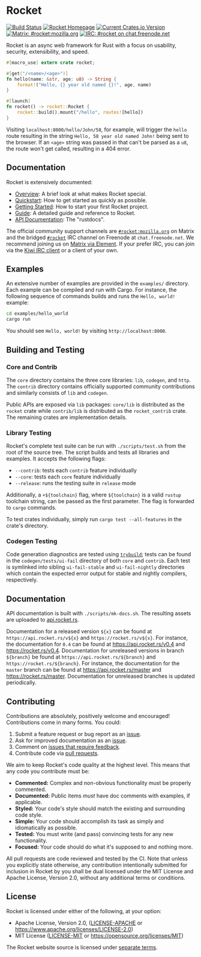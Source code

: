 # Rocket

[![Build Status](https://github.com/SergioBenitez/Rocket/workflows/CI/badge.svg)](https://github.com/SergioBenitez/Rocket/actions)
[![Rocket Homepage](https://img.shields.io/badge/web-rocket.rs-red.svg?style=flat&label=https&colorB=d33847)](https://rocket.rs)
[![Current Crates.io Version](https://img.shields.io/crates/v/rocket.svg)](https://crates.io/crates/rocket)
[![Matrix: #rocket:mozilla.org](https://img.shields.io/badge/style-%23rocket:mozilla.org-blue.svg?style=flat&label=[m])](https://chat.mozilla.org/#/room/#rocket:mozilla.org)
[![IRC: #rocket on chat.freenode.net](https://img.shields.io/badge/style-%23rocket-blue.svg?style=flat&label=freenode)](https://kiwiirc.com/client/chat.freenode.net/#rocket)

Rocket is an async web framework for Rust with a focus on usability, security,
extensibility, and speed.

```rust
#[macro_use] extern crate rocket;

#[get("/<name>/<age>")]
fn hello(name: &str, age: u8) -> String {
    format!("Hello, {} year old named {}!", age, name)
}

#[launch]
fn rocket() -> rocket::Rocket {
    rocket::build().mount("/hello", routes![hello])
}
```

Visiting `localhost:8000/hello/John/58`, for example, will trigger the `hello`
route resulting in the string `Hello, 58 year old named John!` being sent to the
browser. If an `<age>` string was passed in that can't be parsed as a `u8`, the
route won't get called, resulting in a 404 error.

## Documentation

Rocket is extensively documented:

  * [Overview]: A brief look at what makes Rocket special.
  * [Quickstart]: How to get started as quickly as possible.
  * [Getting Started]: How to start your first Rocket project.
  * [Guide]: A detailed guide and reference to Rocket.
  * [API Documentation]: The "rustdocs".

[Quickstart]: https://rocket.rs/guide/quickstart
[Getting Started]: https://rocket.rs/guide/getting-started
[Overview]: https://rocket.rs/overview/
[Guide]: https://rocket.rs/guide/
[API Documentation]: https://api.rocket.rs/rocket/

The official community support channels are [`#rocket:mozilla.org`] on Matrix
and the bridged [`#rocket`] IRC channel on Freenode at `chat.freenode.net`. We
recommend joining us on [Matrix via Element]. If your prefer IRC, you can join
via the [Kiwi IRC client] or a client of your own.

[`#rocket:mozilla.org`]: https://chat.mozilla.org/#/room/#rocket:mozilla.org
[`#rocket`]: https://kiwiirc.com/client/chat.freenode.net/#rocket
[Matrix via Element]: https://chat.mozilla.org/#/room/#rocket:mozilla.org
[Kiwi IRC Client]: https://kiwiirc.com/client/chat.freenode.net/#rocket

## Examples

An extensive number of examples are provided in the `examples/` directory. Each
example can be compiled and run with Cargo. For instance, the following sequence
of commands builds and runs the `Hello, world!` example:

```sh
cd examples/hello_world
cargo run
```

You should see `Hello, world!` by visiting `http://localhost:8000`.

## Building and Testing

### Core and Contrib

The `core` directory contains the three core libraries: `lib`, `codegen`, and
`http`. The `contrib` directory contains officially supported community
contributions and similarly consists of `lib` and `codegen`.

Public APIs are exposed via `lib` packages: `core/lib` is distributed as the
`rocket` crate while `contrib/lib` is distributed as the `rocket_contrib` crate.
The remaining crates are implementation details.

### Library Testing

Rocket's complete test suite can be run with `./scripts/test.sh` from the root
of the source tree. The script builds and tests all libraries and examples. It
accepts the following flags:

  * `--contrib`: tests each `contrib` feature individually
  * `--core`: tests each `core` feature individually
  * `--release`: runs the testing suite in `release` mode

Additionally, a `+${toolchain}` flag, where `${toolchain}` is a valid `rustup`
toolchain string, can be passed as the first parameter. The flag is forwarded to
`cargo` commands.

To test crates individually, simply run `cargo test --all-features` in the
crate's directory.

### Codegen Testing

Code generation diagnostics are tested using [`trybuild`]; tests can be found in
the `codegen/tests/ui-fail` directory of both `core` and `contrib`. Each test is
symlinked into sibling `ui-fail-stable` and `ui-fail-nightly` directories which
contain the expected error output for stable and nightly compilers,
respectively.

[`trybuild`]: https://docs.rs/trybuild/1

## Documentation

API documentation is built with `./scripts/mk-docs.sh`. The resulting assets are
uploaded to [api.rocket.rs](https://api.rocket.rs/).

Documentation for a released version `${x}` can be found at
`https://api.rocket.rs/v${x}` and `https://rocket.rs/v${x}`. For instance, the
documentation for `0.4` can be found at https://api.rocket.rs/v0.4 and
https://rocket.rs/v0.4. Documentation for unreleased versions in branch
`${branch}` be found at `https://api.rocket.rs/${branch}` and
`https://rocket.rs/${branch}`. For instance, the documentation for the `master`
branch can be found at https://api.rocket.rs/master and
https://rocket.rs/master. Documentation for unreleased branches is updated
periodically.

## Contributing

Contributions are absolutely, positively welcome and encouraged! Contributions
come in many forms. You could:

  1. Submit a feature request or bug report as an [issue].
  2. Ask for improved documentation as an [issue].
  3. Comment on [issues that require feedback].
  4. Contribute code via [pull requests].

[issue]: https://github.com/SergioBenitez/Rocket/issues
[issues that require feedback]: https://github.com/SergioBenitez/Rocket/issues?q=is%3Aissue+is%3Aopen+label%3A%22feedback+wanted%22
[pull requests]: https://github.com/SergioBenitez/Rocket/pulls

We aim to keep Rocket's code quality at the highest level. This means that any
code you contribute must be:

  * **Commented:** Complex and non-obvious functionality must be properly
    commented.
  * **Documented:** Public items _must_ have doc comments with examples, if
    applicable.
  * **Styled:** Your code's style should match the existing and surrounding code
    style.
  * **Simple:** Your code should accomplish its task as simply and
     idiomatically as possible.
  * **Tested:** You must write (and pass) convincing tests for any new
    functionality.
  * **Focused:** Your code should do what it's supposed to and nothing more.

All pull requests are code reviewed and tested by the CI. Note that unless you
explicitly state otherwise, any contribution intentionally submitted for
inclusion in Rocket by you shall be dual licensed under the MIT License and
Apache License, Version 2.0, without any additional terms or conditions.

## License

Rocket is licensed under either of the following, at your option:

 * Apache License, Version 2.0, ([LICENSE-APACHE](LICENSE-APACHE) or https://www.apache.org/licenses/LICENSE-2.0)
 * MIT License ([LICENSE-MIT](LICENSE-MIT) or https://opensource.org/licenses/MIT)

The Rocket website source is licensed under [separate terms](site#license).
